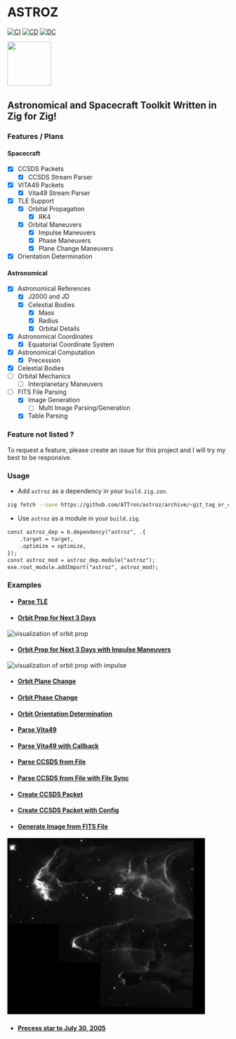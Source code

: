 # ASTROZ

[![CI][ci-shd]][ci-url]
[![CD][cd-shd]][cd-url]
[![DC][dc-shd]][dc-url]

<img src="https://repository-images.githubusercontent.com/819657891/291c28ef-4c03-4d0e-bb0c-41d4662867c3" width="100" height="100"/>

## Astronomical and Spacecraft Toolkit Written in Zig for Zig!

### Features / Plans

#### Spacecraft

- [x] CCSDS Packets
  - [x] CCSDS Stream Parser
- [x] VITA49 Packets
  - [x] Vita49 Stream Parser
- [x] TLE Support
  - [x] Orbital Propagation
    - [x] RK4
  - [x] Orbital Maneuvers
    - [x] Impulse Maneuvers
    - [x] Phase Maneuvers
    - [x] Plane Change Maneuvers
- [x] Orientation Determination

#### Astronomical

- [x] Astronomical References
  - [x] J2000 and JD
  - [x] Celestial Bodies
    - [x] Mass
    - [x] Radius
    - [x] Orbital Details
- [x] Astronomical Coordinates
  - [x] Equatorial Coordinate System
- [x] Astronomical Computation
  - [x] Precession
- [x] Celestial Bodies
- [ ] Orbital Mechanics
  - [ ] Interplanetary Maneuvers
- [ ] FITS File Parsing
  - [x] Image Generation
    - [ ] Multi Image Parsing/Generation
  - [x] Table Parsing

### Feature not listed ?

To request a feature, please create an issue for this project and I will try my
best to be responsive.

### Usage

- Add `astroz` as a dependency in your `build.zig.zon`.

```sh
zig fetch --save https://github.com/ATTron/astroz/archive/<git_tag_or_commit_hash>.tar.gz
```

- Use `astroz` as a module in your `build.zig`.

```zig
const astroz_dep = b.dependency("astroz", .{
    .target = target,
    .optimize = optimize,
});
const astroz_mod = astroz_dep.module("astroz");
exe.root_module.addImport("astroz", astroz_mod);
```

### Examples

- #### [Parse TLE](examples/parse_tle.zig)

- #### [Orbit Prop for Next 3 Days](examples/orbit_prop.zig)

<img src="assets/orbit_prop.gif" width="450" height="400" alt="visualization of orbit prop"/>

- #### [Orbit Prop for Next 3 Days with Impulse Maneuvers](examples/orbit_prop_impulse_manuevers.zig)

<img src="assets/orbit_prop_impulse.gif" width="450" height="400" alt="visualization of orbit prop with impulse"/>

- #### [Orbit Plane Change](examples/orbit_plane_change.zig)

- #### [Orbit Phase Change](examples/orbit_phase_change.zig)

- #### [Orbit Orientation Determination](examples/simple_spacecraft_orientation.zig)

- #### [Parse Vita49](examples/parse_vita49.zig)

- #### [Parse Vita49 with Callback](examples/parse_vita49_callback.zig)

- #### [Parse CCSDS from File](examples/parse_ccsds.zig)

- #### [Parse CCSDS from File with File Sync](examples/parse_ccsds_file_sync.zig)

- #### [Create CCSDS Packet](examples/create_ccsds_packet.zig)

- #### [Create CCSDS Packet with Config](examples/create_ccsds_packet_config.zig)

- #### [Generate Image from FITS File](examples/parse_fits_file.zig)

<img src="test/test.png" width="450" height="400" alt="sample fits image as png"/>

- #### [Precess star to July 30, 2005](examples/precess_star.zig)

<!-- MARKDOWN LINKS -->

[ci-shd]: https://img.shields.io/github/actions/workflow/status/ATTron/astroz/ci.yaml?branch=main&style=for-the-badge&logo=github&label=CI&labelColor=black
[ci-url]: https://github.com/ATTron/astroz/blob/main/.github/workflows/ci.yaml
[cd-shd]: https://img.shields.io/github/actions/workflow/status/ATTron/astroz/cd.yaml?branch=main&style=for-the-badge&logo=github&label=CD&labelColor=black
[cd-url]: https://github.com/ATTron/astroz/blob/main/.github/workflows/cd.yaml
[dc-shd]: https://img.shields.io/badge/click-F6A516?style=for-the-badge&logo=zig&logoColor=F6A516&label=doc&labelColor=black
[dc-url]: https://attron.github.io/astroz
